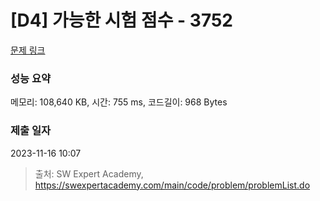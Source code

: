 # [D4] 가능한 시험 점수 - 3752 

[문제 링크](https://swexpertacademy.com/main/code/problem/problemDetail.do?contestProbId=AWHPkqBqAEsDFAUn) 

### 성능 요약

메모리: 108,640 KB, 시간: 755 ms, 코드길이: 968 Bytes

### 제출 일자

2023-11-16 10:07



> 출처: SW Expert Academy, https://swexpertacademy.com/main/code/problem/problemList.do